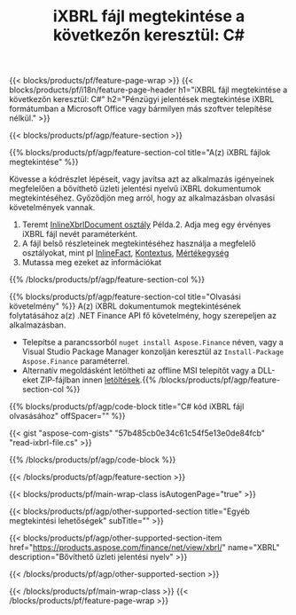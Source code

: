 ﻿---
title: "iXBRL fájl megtekintése a következőn keresztül: C#"
description: Mintakód a(z) iXBRL fájl megtekintéséhez. Használjon API példakódot a iXBRL fájlok kötegelt megtekintéséhez a .NET alapú alkalmazásokban. 
url: /hu/net/view/ixbrl/
family: finance
platformtag: net
feature: view
informat: iXBRL
outformat: 
otherformats: 
---
{{< blocks/products/pf/feature-page-wrap >}}
{{< blocks/products/pf/i18n/feature-page-header h1="iXBRL fájl megtekintése a következőn keresztül: C#" h2="Pénzügyi jelentések megtekintése iXBRL formátumban a Microsoft Office vagy bármilyen más szoftver telepítése nélkül." >}}

{{< blocks/products/pf/agp/feature-section >}}

{{% blocks/products/pf/agp/feature-section-col title="A(z) iXBRL fájlok megtekintése" %}}

Kövesse a kódrészlet lépéseit, vagy javítsa azt az alkalmazás igényeinek megfelelően a bővíthető üzleti jelentési nyelvű iXBRL dokumentumok megtekintéséhez. Győződjön meg arról, hogy az alkalmazásban olvasási követelmények vannak.

1. Teremt [InlineXbrlDocument osztály](https://apireference.aspose.com/finance/net/aspose.finance.xbrl.inline/inlinexbrldocument) Példa.2. Adja meg egy érvényes iXBRL fájl nevét paraméterként.
3. A fájl belső részleteinek megtekintéséhez használja a megfelelő osztályokat, mint pl [InlineFact](https://apireference.aspose.com/finance/net/aspose.finance.xbrl.inline/inlinefact), [Kontextus](https://apireference.aspose.com/finance/net/aspose.finance.xbrl/context), [Mértékegység](https://apireference.aspose.com/finance/net/aspose.finance.xbrl/unit) 
4. Mutassa meg ezeket az információkat

{{% /blocks/products/pf/agp/feature-section-col %}}

{{% blocks/products/pf/agp/feature-section-col title="Olvasási követelmény" %}}
A(z) iXBRL dokumentumok megtekintésének folytatásához a(z) .NET Finance API fő követelmény, hogy szerepeljen az alkalmazásban. 
- Telepítse a parancssorból ```nuget install Aspose.Finance``` néven, vagy a Visual Studio Package Manager konzolján keresztül az ```Install-Package Aspose.Finance``` paraméterrel.
- Alternatív megoldásként letöltheti az offline MSI telepítőt vagy a DLL-eket ZIP-fájlban innen [letöltések](https://downloads.aspose.com/finance/net).{{% /blocks/products/pf/agp/feature-section-col %}}

{{% blocks/products/pf/agp/code-block title="C# kód iXBRL fájl olvasásához" offSpacer="" %}}

{{< gist "aspose-com-gists" "57b485cb0e34c61c54f5e13e0de84fcb" "read-ixbrl-file.cs" >}}

{{% /blocks/products/pf/agp/code-block %}}

{{< /blocks/products/pf/agp/feature-section >}}

{{< blocks/products/pf/main-wrap-class isAutogenPage="true" >}}

{{< blocks/products/pf/agp/other-supported-section title="Egyéb megtekintési lehetőségek" subTitle="" >}}

{{< blocks/products/pf/agp/other-supported-section-item href="https://products.aspose.com/finance/net/view/xbrl/" name="XBRL" description="Bővíthető üzleti jelentési nyelv" >}}

{{< /blocks/products/pf/agp/other-supported-section >}}

{{< /blocks/products/pf/main-wrap-class >}}
{{< /blocks/products/pf/feature-page-wrap >}}